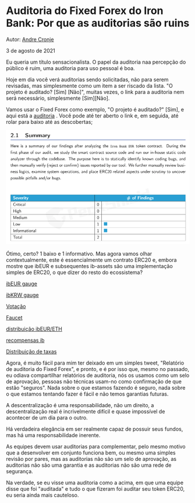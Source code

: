 # Auditoria do Fixed Forex do Iron Bank: Por que as auditorias são ruins

Autor: [Andre Cronje](https://twitter.com/AndreCronjeTech)</br>

3 de agosto de 2021

Eu queria um título sensacionalista. O papel da auditoria naa percepção do público é ruim, uma auditoria para uso pessoal é boa.

Hoje em dia você verá auditorias sendo solicitadas, não para serem revisadas, mas simplesmente como um item a ser riscado da lista. "O projeto é auditado? \[Sim\] \[Não\]", muitas vezes, o link para a auditoria nem será necessário, simplesmente \[Sim\]\[Não\].

Vamos usar o Fixed Forex como exemplo, "O projeto é auditado?" \[Sim\], e aqui está a [auditoria](https://github.com/andrecronje/fixed-forex-audit/blob/main/PeckShield-Audit-Report-ERC20-ibEUR-v1.0.pdf) . Você pode até ter aberto o link e, em seguida, até rolar para baixo até as descobertas;

![](1.png)

Ótimo, certo? 1 baixo e 1 informativo. Mas agora vamos olhar contextualmente, este é essencialmente um contrato ERC20 e, embora mostre que ibEUR e subsequentes ib-assets são uma implementação simples de ERC20, o que dizer do resto do ecossistema?

[ibEUR gauge](https://etherscan.io/address/0x9d7ca778d067045a9d6b871c9d28589875308018) 

[ibKRW gauge](https://etherscan.io/address/0x8992fd229b574b8083de1249bc6fd3711fda45dd) 

[Votação](https://etherscan.io/address/0xd9c8620c0c0b866b7b5180d2d70093165340326d) 

[Faucet](https://etherscan.io/address/0x7d254d9adc588126edaee52a1029278180a802e8) 

[distribuição ibEUR/ETH](https://etherscan.io/address/0x1da8a6fe33bd35b99505d67843eec9fa124f2d4b) 

[recompensas ib](https://etherscan.io/address/0x83893c4a42f8654c2dd4ff7b4a7cd0e33ae8c859) 

[Distribuição de taxas](https://etherscan.io/address/0x27761efeb0c7b411e71d0fd0aee5dde35c810cc2)

Agora, é muito fácil para mim ter deixado em um simples tweet, "Relatório de auditoria do Fixed Forex", e pronto, e é por isso que, mesmo no passado, eu odiava compartilhar relatórios de auditoria, nós os usamos como um selo de aprovação, pessoas não técnicas usam-no como confirmação de que estão "seguros". Nada sobre o que estamos fazendo é seguro, nada sobre o que estamos tentando fazer é fácil e não temos garantias futuras.

A descentralização é uma responsabilidade, não um direito, a descentralização real é incrivelmente difícil e quase impossível de acontecer de um dia para o outro.

Há verdadeira elegância em ser realmente capaz de possuir seus fundos, mas há uma responsabilidade inerente.

As equipes devem usar auditorias para complementar, pelo mesmo motivo que a desenvolver em conjunto funciona bem, ou mesmo uma simples revisão por pares, mas as auditorias não são um selo de aprovação, as auditorias não são uma garantia e as auditorias não são uma rede de segurança.

Na verdade, se eu visse uma auditoria como a acima, em que uma equipe disse que foi "auditada" e tudo o que fizeram foi auditar seu token ERC20, eu seria ainda mais cauteloso.

